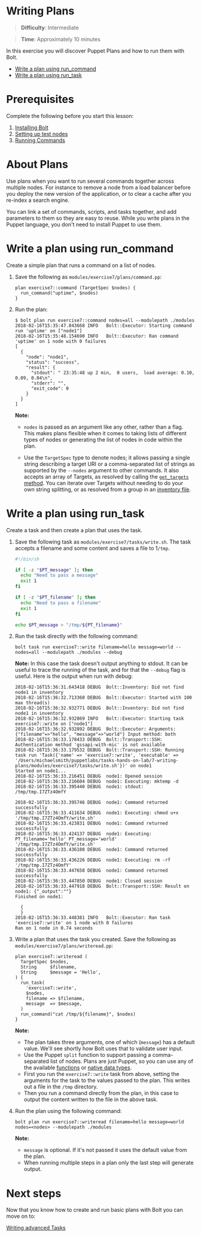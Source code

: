 # Writing Plans

> **Difficulty**: Intermediate

> **Time**: Approximately 10 minutes

In this exercise you will discover Puppet Plans and how to run them with Bolt. 

- [Write a plan using run_command](#write-a-plan-using-run_command)
- [Write a plan using run_task](#write-a-plan-using-run_task)

# Prerequisites
Complete the following before you start this lesson:

1. [Installing Bolt](../1-installing-bolt)
1. [Setting up test nodes](../2-acquiring-nodes)
1. [Running Commands](../3-running-commands)

# About Plans 

Use plans when you want to run several commands together across multiple nodes. For instance to remove a node from a load balancer before you deploy the new version of the application, or to clear a cache after you re-index a search engine.

You can link a set of commands, scripts, and tasks together, and add parameters to them so they are easy to reuse. While you write plans in the Puppet language, you don't need to install Puppet to use them.


# Write a plan using run_command

Create a simple plan that runs a command on a list of nodes.

1. Save the following as `modules/exercise7/plans/command.pp`:

    ```puppet
    plan exercise7::command (TargetSpec $nodes) {
      run_command("uptime", $nodes)
    }
    ```

2. Run the plan:

    ```
    $ bolt plan run exercise7::command nodes=all --modulepath ./modules
    2018-02-16T15:35:47.843668 INFO   Bolt::Executor: Starting command run 'uptime' on ["node1"]
    2018-02-16T15:35:48.154690 INFO   Bolt::Executor: Ran command 'uptime' on 1 node with 0 failures
    [
      {
        "node": "node1",
        "status": "success",
        "result": {
          "stdout": " 23:35:48 up 2 min,  0 users,  load average: 0.10, 0.09, 0.04\n",
          "stderr": "",
          "exit_code": 0
        }
      }
    ]
    ```

    **Note:**

    * `nodes` is passed as an argument like any other, rather than a flag. This makes plans flexible when it comes to taking lists of different types of nodes or generating the list of nodes in code within the plan.

    * Use the `TargetSpec` type to denote nodes; it allows passing a single string describing a target URI or a comma-separated list of strings as supported by the `--nodes` argument to other commands. It also accepts an array of Targets, as resolved by calling the [`get_targets` method](https://puppet.com/docs/bolt/0.x/writing_plans.html#calling-basic-plan-functions). You can iterate over Targets without needing to do your own string splitting, or as resolved from a group in an [inventory file](https://puppet.com/docs/bolt/0.x/inventory_file.html).


# Write a plan using run_task
Create a task and then create a plan that uses the task.

1. Save the following task as `modules/exercise7/tasks/write.sh`. The task accepts a filename and some content and saves a file to 1`/tmp`.
    
    ```bash
    #!/bin/sh
    
    if [ -z "$PT_message" ]; then
      echo "Need to pass a message"
      exit 1
    fi
    
    if [ -z "$PT_filename" ]; then
      echo "Need to pass a filename"
      exit 1
    fi
    
    echo $PT_message > "/tmp/${PT_filename}"
    ```

2. Run the task directly with the following command:

    ```
    bolt task run exercise7::write filename=hello message=world --nodes=all --modulepath ./modules --debug
    ```
    
    **Note:** In this case the task doesn't output anything to stdout. It can be useful to trace the running of the task, and for that the `--debug` flag is useful. Here is the output when run with debug:
    
    ```
    2018-02-16T15:36:31.643418 DEBUG  Bolt::Inventory: Did not find node1 in inventory
    2018-02-16T15:36:32.713360 DEBUG  Bolt::Executor: Started with 100 max thread(s)
    2018-02-16T15:36:32.932771 DEBUG  Bolt::Inventory: Did not find node1 in inventory
    2018-02-16T15:36:32.932869 INFO   Bolt::Executor: Starting task exercise7::write on ["node1"]
    2018-02-16T15:36:32.932892 DEBUG  Bolt::Executor: Arguments: {"filename"=>"hello", "message"=>"world"} Input method: both
    2018-02-16T15:36:33.178433 DEBUG  Bolt::Transport::SSH: Authentication method 'gssapi-with-mic' is not available
    2018-02-16T15:36:33.179532 DEBUG  Bolt::Transport::SSH: Running task run 'Task({'name' => 'exercise7::write', 'executable' => '/Users/michaelsmith/puppetlabs/tasks-hands-on-lab/7-writing-plans/modules/exercise7/tasks/write.sh'})' on node1
    Started on node1...
    2018-02-16T15:36:33.216451 DEBUG  node1: Opened session
    2018-02-16T15:36:33.216604 DEBUG  node1: Executing: mktemp -d
    2018-02-16T15:36:33.395440 DEBUG  node1: stdout: /tmp/tmp.I7ZTz4OmfY
    
    2018-02-16T15:36:33.395746 DEBUG  node1: Command returned successfully
    2018-02-16T15:36:33.411634 DEBUG  node1: Executing: chmod u+x '/tmp/tmp.I7ZTz4OmfY/write.sh'
    2018-02-16T15:36:33.423831 DEBUG  node1: Command returned successfully
    2018-02-16T15:36:33.424137 DEBUG  node1: Executing: PT_filename='hello' PT_message='world' '/tmp/tmp.I7ZTz4OmfY/write.sh'
    2018-02-16T15:36:33.436180 DEBUG  node1: Command returned successfully
    2018-02-16T15:36:33.436226 DEBUG  node1: Executing: rm -rf '/tmp/tmp.I7ZTz4OmfY'
    2018-02-16T15:36:33.447658 DEBUG  node1: Command returned successfully
    2018-02-16T15:36:33.447850 DEBUG  node1: Closed session
    2018-02-16T15:36:33.447918 DEBUG  Bolt::Transport::SSH: Result on node1: {"_output":""}
    Finished on node1:
    
      {
      }
    2018-02-16T15:36:33.448381 INFO   Bolt::Executor: Ran task 'exercise7::write' on 1 node with 0 failures
    Ran on 1 node in 0.74 seconds
    ```
3. Write a plan that uses the task you created. Save the following as `modules/exercise7/plans/writeread.pp`:

    ```puppet
    plan exercise7::writeread (
      TargetSpec $nodes,
      String     $filename,
      String     $message = 'Hello',
    ) {
      run_task(
        'exercise7::write',
        $nodes,
        filename => $filename,
        message  => $message,
      )
      run_command("cat /tmp/${filename}", $nodes)
    }
    ```

    **Note:**
    
    * The plan takes three arguments, one of which (`message`) has a default value. We'll see shortly how Bolt uses that to validate user input.
    * Use the Puppet `split` function to support passing a comma-separated list of nodes. Plans are just Puppet, so you can use any of the available [functions](https://docs.puppet.com/puppet/latest/function.html) or [native data types](https://docs.puppet.com/puppet/latest/lang_data_type.html).
    * First you run the `exercise7::write` task from above, setting the arguments for the task to the values passed to the plan. This writes out a file in the `/tmp` directory.
    * Then you run a command directly from the plan, in this case to output the content written to the file in the above task.

4. Run the plan using the following command:
    
    ```
    bolt plan run exercise7::writeread filename=hello message=world nodes=<nodes> --modulepath ./modules
    ```

    **Note:**
    
    * `message` is optional. If it's not passed it uses the default value from the plan.
    * When running multiple steps in a plan only the last step will generate output.


# Next steps

Now that you know how to create and run basic plans with Bolt you can move on to:

[Writing advanced Tasks](../8-writing-advanced-tasks)
